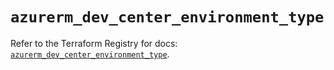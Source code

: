 # `azurerm_dev_center_environment_type`

Refer to the Terraform Registry for docs: [`azurerm_dev_center_environment_type`](https://registry.terraform.io/providers/hashicorp/azurerm/4.18.0/docs/resources/dev_center_environment_type).
